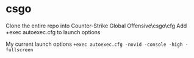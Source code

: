 # csgo

Clone the entire repo into Counter-Strike Global Offensive\csgo\cfg
Add +exec autoexec.cfg to launch options


My current launch options
`+exec autoexec.cfg -novid -console -high -fullscreen`
